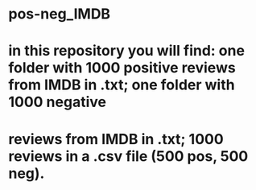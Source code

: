# pos-neg_IMDB
# in this repository you will find: one folder with 1000 positive reviews from IMDB in .txt; one folder with 1000 negative 
# reviews from IMDB in .txt; 1000 reviews in a .csv file (500 pos, 500 neg).

